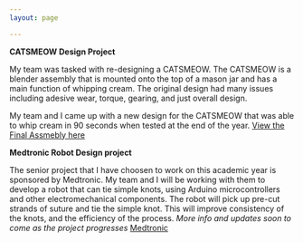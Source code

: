 ```yaml
---
layout: page

---
```

**CATSMEOW Design Project**

My team was tasked with re-designing a CATSMEOW. The CATSMEOW is a blender assembly that is mounted onto the top of a mason jar
and has a main function of whipping cream. The original design had many issues including adesive wear, torque, gearing, and just overall design.

My team and I came up with a new design for the CATSMEOW that was able to whip cream in 90 seconds when tested at the end of the year. 
[View the Final Assmebly here](/assets/img/CATSMEOW.pdf)


**Medtronic Robot Design project**

The senior project that I have choosen to work on this academic year is sponsored by Medtronic. My team and I will be working with them
to develop a robot that can tie simple knots, using Arduino microcontrollers and other electromechanical components. The robot will pick up pre-cut
strands of suture and tie the simple knot. This will improve consistency of the knots, and the efficiency of the process. _More info and updates
soon to come as the project progresses_ 
[Medtronic](https://www.medtronic.com/us-en/index.html)
